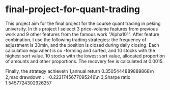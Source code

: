 # final-project-for-quant-trading
This project aim for the final project for the course quant trading in peking university. In this project I selecct 3 price-volume features from previous work and 9 other features from the famous work "Alpha101". After feature conbination, I use the following trading strategies: the frequency of adjustment is 30min, and the position is closed during daily closing. Each calculation equivalent is co -forming and sorted, and 10 stocks with the highest sort value.
10 stocks with the lowest sort value, allocated proportion of amounts and other proportions. The recovery fee is calculated at 0.0015.

Finally, the strategy achieve\n
1,annual return 0.3505444889889868\n
2,max drawdown： -0.2231745677095246\n
3,Sharpe ratio 1.5457724302926257


